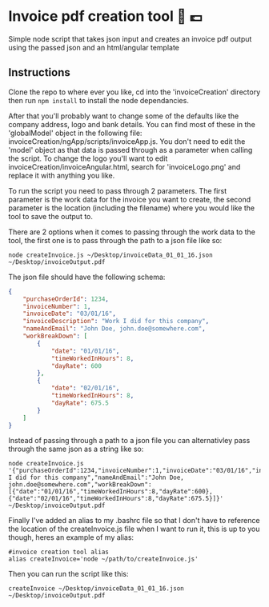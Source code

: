 # Invoice pdf creation tool :ledger: :pound:
Simple node script that takes json input and creates an invoice pdf output using the passed json and an html/angular template

## Instructions
Clone the repo to where ever you like, cd into the 'invoiceCreation' directory then run `npm install` to install the node dependancies.

After that you'll probably want to change some of the defaults like the company address, logo and bank details. You can find most of these in the 'globalModel' object in the following file: invoiceCreation/ngApp/scripts/invoiceApp.js. You don't need to edit the 'model' object as that data is passed through as a parameter when calling the script. To change the logo you'll want to edit invoiceCreation/invoiceAngular.html, search for 'invoiceLogo.png' and replace it with anything you like.

To run the script you need to pass through 2 parameters. The first parameter is the work data for the invoice you want to create, the second parameter is the location (including the filename) where you would like the tool to save the output to.

There are 2 options when it comes to passing through the work data to the tool, the first one is to pass through the path to a json file like so:

``` shell
node createInvoice.js ~/Desktop/invoiceData_01_01_16.json ~/Desktop/invoiceOutput.pdf
```

The json file should have the following schema:

```json
{
	"purchaseOrderId": 1234,
	"invoiceNumber": 1,
	"invoiceDate": "03/01/16",
	"invoiceDescription": "Work I did for this company",
	"nameAndEmail": "John Doe, john.doe@somewhere.com",
	"workBreakDown": [
		{
			"date": "01/01/16",
			"timeWorkedInHours": 8,
			"dayRate": 600
		},
		{
			"date": "02/01/16",
			"timeWorkedInHours": 8,
			"dayRate": 675.5
		}
	]
}
```

Instead of passing through a path to a json file you can alternativley pass through the same json as a string like so:
``` shell
node createInvoice.js '{"purchaseOrderId":1234,"invoiceNumber":1,"invoiceDate":"03/01/16","invoiceDescription":"Work I did for this company","nameAndEmail":"John Doe, john.doe@somewhere.com","workBreakDown":[{"date":"01/01/16","timeWorkedInHours":8,"dayRate":600},{"date":"02/01/16","timeWorkedInHours":8,"dayRate":675.5}]}' ~/Desktop/invoiceOutput.pdf
```

Finally I've added an alias to my .bashrc file so that I don't have to reference the location of the createInvoice.js file when I want to run it, this is up to you though, heres an example of my alias:

```
#invoice creation tool alias
alias createInvoice='node ~/path/to/createInvoice.js'
```

Then you can run the script like this:

``` shell
createInvoice ~/Desktop/invoiceData_01_01_16.json ~/Desktop/invoiceOutput.pdf
```
